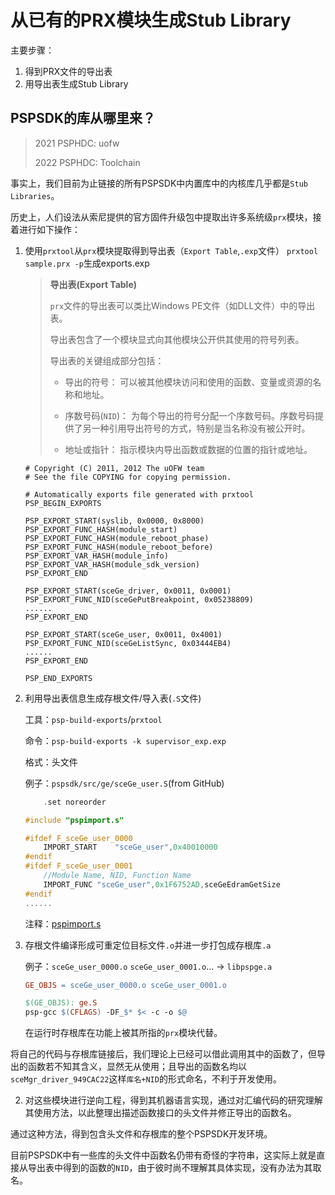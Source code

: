 
# 从已有的PRX模块生成Stub Library

主要步骤：

1. 得到PRX文件的导出表
2. 用导出表生成Stub Library

## PSPSDK的库从哪里来？

> 2021 PSPHDC: uofw
>
> 2022 PSPHDC: Toolchain

事实上，我们目前为止链接的所有PSPSDK中内置库中的内核库几乎都是`Stub Libraries`。


历史上，人们设法从索尼提供的官方固件升级包中提取出许多系统级`prx`模块，接着进行如下操作：


1. 使用`prxtool`从`prx`模块提取得到导出表（`Export Table`,`.exp`文件）
`prxtool sample.prx -p`生成exports.exp
    >  **导出表(Export Table)**
    >
    > `prx`文件的导出表可以类比Windows PE文件（如DLL文件）中的导出表。
    >
    >导出表包含了一个模块显式向其他模块公开供其使用的符号列表。
    >
    >导出表的关键组成部分包括：
    >
    >+ 导出的符号： 可以被其他模块访问和使用的函数、变量或资源的名称和地址。
    >
    >+ 序数号码(`NID`)： 为每个导出的符号分配一个序数号码。序数号码提供了另一种引用导出符号的方式，特别是当名称没有被公开时。
    >
    >+ 地址或指针： 指示模块内导出函数或数据的位置的指针或地址。
    ```
    # Copyright (C) 2011, 2012 The uOFW team
    # See the file COPYING for copying permission.

    # Automatically exports file generated with prxtool
    PSP_BEGIN_EXPORTS

    PSP_EXPORT_START(syslib, 0x0000, 0x8000)
    PSP_EXPORT_FUNC_HASH(module_start)
    PSP_EXPORT_FUNC_HASH(module_reboot_phase)
    PSP_EXPORT_FUNC_HASH(module_reboot_before)
    PSP_EXPORT_VAR_HASH(module_info)
    PSP_EXPORT_VAR_HASH(module_sdk_version)
    PSP_EXPORT_END

    PSP_EXPORT_START(sceGe_driver, 0x0011, 0x0001)
    PSP_EXPORT_FUNC_NID(sceGePutBreakpoint, 0x05238809)
    ......
    PSP_EXPORT_END

    PSP_EXPORT_START(sceGe_user, 0x0011, 0x4001)
    PSP_EXPORT_FUNC_NID(sceGeListSync, 0x03444EB4)
    ......
    PSP_EXPORT_END

    PSP_END_EXPORTS
    ```
2. 利用导出表信息生成存根文件/导入表(`.S`文件)

    工具：`psp-build-exports`/`prxtool`
    
    命令：`psp-build-exports -k supervisor_exp.exp`
    
    格式：头文件

    例子：`pspsdk/src/ge/sceGe_user.S`(from GitHub)
    ```C
        .set noreorder

    #include "pspimport.s"

    #ifdef F_sceGe_user_0000
        IMPORT_START	"sceGe_user",0x40010000
    #endif
    #ifdef F_sceGe_user_0001
        //Module Name, NID, Function Name
        IMPORT_FUNC	"sceGe_user",0x1F6752AD,sceGeEdramGetSize
    #endif
    ......
    ```

    注释：[pspimport.s](https://github.com/pspdev/pspsdk/blob/master/src/base/pspimport.s)

3. 存根文件编译形成可重定位目标文件`.o`并进一步打包成存根库`.a`
    
    例子：`sceGe_user_0000.o` `sceGe_user_0001.o`... 
    -> `libpspge.a`

    ```makefile
    GE_OBJS = sceGe_user_0000.o sceGe_user_0001.o

    $(GE_OBJS): ge.S 
    psp-gcc $(CFLAGS) -DF_$* $< -c -o $@
    ```
    在运行时存根库在功能上被其所指的`prx`模块代替。


将自己的代码与存根库链接后，我们理论上已经可以借此调用其中的函数了，但导出的函数若不知其含义，显然无从使用；且导出的函数名均以`sceMgr_driver_949CAC22`这样`库名+NID`的形式命名，不利于开发使用。

2. 对这些模块进行逆向工程，得到其机器语言实现，通过对汇编代码的研究理解其使用方法，以此整理出描述函数接口的头文件并修正导出的函数名。

通过这种方法，得到包含头文件和存根库的整个PSPSDK开发环境。

目前PSPSDK中有一些库的头文件中函数名仍带有奇怪的字符串，这实际上就是直接从导出表中得到的函数的`NID`，由于彼时尚不理解其具体实现，没有办法为其取名。
